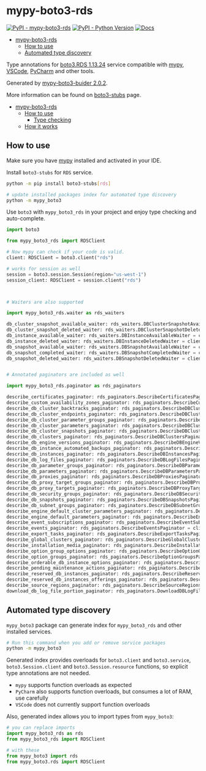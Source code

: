 # mypy-boto3-rds

[![PyPI - mypy-boto3-rds](https://img.shields.io/pypi/v/mypy-boto3-rds.svg?color=blue)](https://pypi.org/project/mypy-boto3-rds)
[![PyPI - Python Version](https://img.shields.io/pypi/pyversions/mypy-boto3-rds.svg?color=blue)](https://pypi.org/project/mypy-boto3-rds)
[![Docs](https://img.shields.io/readthedocs/mypy-boto3-builder.svg?color=blue)](https://mypy-boto3-builder.readthedocs.io/)

- [mypy-boto3-rds](#mypy-boto3-rds)
  - [How to use](#how-to-use)
  - [Automated type discovery](#automated-type-discovery)


Type annotations for
[boto3.RDS 1.13.24](https://boto3.amazonaws.com/v1/documentation/api/1.13.24/reference/services/rds.html#RDS) service
compatible with [mypy](https://github.com/python/mypy), [VSCode](https://code.visualstudio.com/),
[PyCharm](https://www.jetbrains.com/pycharm/) and other tools.

Generated by [mypy-boto3-buider 2.0.2](https://github.com/vemel/mypy_boto3_builder).

More information can be found on [boto3-stubs](https://pypi.org/project/boto3-stubs/) page.

- [mypy-boto3-rds](#mypy-boto3-rds)
  - [How to use](#how-to-use)
    - [Type checking](#type-checking)
  - [How it works](#how-it-works)

## How to use

Make sure you have [mypy](https://github.com/python/mypy) installed and activated in your IDE.

Install `boto3-stubs` for `RDS` service.

```bash
python -m pip install boto3-stubs[rds]

# update installed packages index for automated type discovery
python -m mypy_boto3
```

Use `boto3` with `mypy_boto3_rds` in your project and enjoy type checking and auto-complete.

```python
import boto3

from mypy_boto3_rds import RDSClient

# Now mypy can check if your code is valid.
client: RDSClient = boto3.client("rds")

# works for session as well
session = boto3.session.Session(region="us-west-1")
session_client: RDSClient = session.client("rds")



# Waiters are also supported

import mypy_boto3_rds.waiter as rds_waiters

db_cluster_snapshot_available_waiter: rds_waiters.DBClusterSnapshotAvailableWaiter = client.get_waiter("db_cluster_snapshot_available")
db_cluster_snapshot_deleted_waiter: rds_waiters.DBClusterSnapshotDeletedWaiter = client.get_waiter("db_cluster_snapshot_deleted")
db_instance_available_waiter: rds_waiters.DBInstanceAvailableWaiter = client.get_waiter("db_instance_available")
db_instance_deleted_waiter: rds_waiters.DBInstanceDeletedWaiter = client.get_waiter("db_instance_deleted")
db_snapshot_available_waiter: rds_waiters.DBSnapshotAvailableWaiter = client.get_waiter("db_snapshot_available")
db_snapshot_completed_waiter: rds_waiters.DBSnapshotCompletedWaiter = client.get_waiter("db_snapshot_completed")
db_snapshot_deleted_waiter: rds_waiters.DBSnapshotDeletedWaiter = client.get_waiter("db_snapshot_deleted")


# Annotated paginators are included as well

import mypy_boto3_rds.paginator as rds_paginators

describe_certificates_paginator: rds_paginators.DescribeCertificatesPaginator = client.get_paginator("describe_certificates")
describe_custom_availability_zones_paginator: rds_paginators.DescribeCustomAvailabilityZonesPaginator = client.get_paginator("describe_custom_availability_zones")
describe_db_cluster_backtracks_paginator: rds_paginators.DescribeDBClusterBacktracksPaginator = client.get_paginator("describe_db_cluster_backtracks")
describe_db_cluster_endpoints_paginator: rds_paginators.DescribeDBClusterEndpointsPaginator = client.get_paginator("describe_db_cluster_endpoints")
describe_db_cluster_parameter_groups_paginator: rds_paginators.DescribeDBClusterParameterGroupsPaginator = client.get_paginator("describe_db_cluster_parameter_groups")
describe_db_cluster_parameters_paginator: rds_paginators.DescribeDBClusterParametersPaginator = client.get_paginator("describe_db_cluster_parameters")
describe_db_cluster_snapshots_paginator: rds_paginators.DescribeDBClusterSnapshotsPaginator = client.get_paginator("describe_db_cluster_snapshots")
describe_db_clusters_paginator: rds_paginators.DescribeDBClustersPaginator = client.get_paginator("describe_db_clusters")
describe_db_engine_versions_paginator: rds_paginators.DescribeDBEngineVersionsPaginator = client.get_paginator("describe_db_engine_versions")
describe_db_instance_automated_backups_paginator: rds_paginators.DescribeDBInstanceAutomatedBackupsPaginator = client.get_paginator("describe_db_instance_automated_backups")
describe_db_instances_paginator: rds_paginators.DescribeDBInstancesPaginator = client.get_paginator("describe_db_instances")
describe_db_log_files_paginator: rds_paginators.DescribeDBLogFilesPaginator = client.get_paginator("describe_db_log_files")
describe_db_parameter_groups_paginator: rds_paginators.DescribeDBParameterGroupsPaginator = client.get_paginator("describe_db_parameter_groups")
describe_db_parameters_paginator: rds_paginators.DescribeDBParametersPaginator = client.get_paginator("describe_db_parameters")
describe_db_proxies_paginator: rds_paginators.DescribeDBProxiesPaginator = client.get_paginator("describe_db_proxies")
describe_db_proxy_target_groups_paginator: rds_paginators.DescribeDBProxyTargetGroupsPaginator = client.get_paginator("describe_db_proxy_target_groups")
describe_db_proxy_targets_paginator: rds_paginators.DescribeDBProxyTargetsPaginator = client.get_paginator("describe_db_proxy_targets")
describe_db_security_groups_paginator: rds_paginators.DescribeDBSecurityGroupsPaginator = client.get_paginator("describe_db_security_groups")
describe_db_snapshots_paginator: rds_paginators.DescribeDBSnapshotsPaginator = client.get_paginator("describe_db_snapshots")
describe_db_subnet_groups_paginator: rds_paginators.DescribeDBSubnetGroupsPaginator = client.get_paginator("describe_db_subnet_groups")
describe_engine_default_cluster_parameters_paginator: rds_paginators.DescribeEngineDefaultClusterParametersPaginator = client.get_paginator("describe_engine_default_cluster_parameters")
describe_engine_default_parameters_paginator: rds_paginators.DescribeEngineDefaultParametersPaginator = client.get_paginator("describe_engine_default_parameters")
describe_event_subscriptions_paginator: rds_paginators.DescribeEventSubscriptionsPaginator = client.get_paginator("describe_event_subscriptions")
describe_events_paginator: rds_paginators.DescribeEventsPaginator = client.get_paginator("describe_events")
describe_export_tasks_paginator: rds_paginators.DescribeExportTasksPaginator = client.get_paginator("describe_export_tasks")
describe_global_clusters_paginator: rds_paginators.DescribeGlobalClustersPaginator = client.get_paginator("describe_global_clusters")
describe_installation_media_paginator: rds_paginators.DescribeInstallationMediaPaginator = client.get_paginator("describe_installation_media")
describe_option_group_options_paginator: rds_paginators.DescribeOptionGroupOptionsPaginator = client.get_paginator("describe_option_group_options")
describe_option_groups_paginator: rds_paginators.DescribeOptionGroupsPaginator = client.get_paginator("describe_option_groups")
describe_orderable_db_instance_options_paginator: rds_paginators.DescribeOrderableDBInstanceOptionsPaginator = client.get_paginator("describe_orderable_db_instance_options")
describe_pending_maintenance_actions_paginator: rds_paginators.DescribePendingMaintenanceActionsPaginator = client.get_paginator("describe_pending_maintenance_actions")
describe_reserved_db_instances_paginator: rds_paginators.DescribeReservedDBInstancesPaginator = client.get_paginator("describe_reserved_db_instances")
describe_reserved_db_instances_offerings_paginator: rds_paginators.DescribeReservedDBInstancesOfferingsPaginator = client.get_paginator("describe_reserved_db_instances_offerings")
describe_source_regions_paginator: rds_paginators.DescribeSourceRegionsPaginator = client.get_paginator("describe_source_regions")
download_db_log_file_portion_paginator: rds_paginators.DownloadDBLogFilePortionPaginator = client.get_paginator("download_db_log_file_portion")
```

## Automated type discovery

`mypy_boto3` package can generate index for `mypy_boto3_rds` and other installed services.

```bash
# Run this command when you add or remove service packages
python -m mypy_boto3
```

Generated index provides overloads for `boto3.client` and `boto3.service`,
`boto3.Session.client` and `boto3.Session.resource` functions,
so explicit type annotations are not needed.

- `mypy` supports function overloads as expected
- `PyCharm` also supports function overloads, but consumes a lot of RAM, use carefully
- `VSCode` does not currently support function overloads

Also, generated index allows you to import types from `mypy_boto3`:

```python
# you can replace imports
import mypy_boto3_rds as rds
from mypy_boto3_rds import RDSClient

# with these
from mypy_boto3 import rds
from mypy_boto3.rds import RDSClient
```